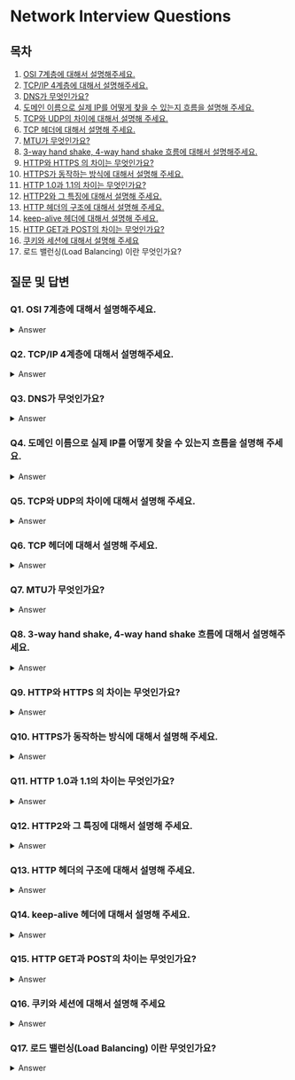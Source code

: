 # Network Interview Questions

## 목차

1. [OSI 7계층에 대해서 설명해주세요.](https://github.com/zhsks528/Front-End-Interview-Questions/tree/master/Network#q1-osi-7%EA%B3%84%EC%B8%B5%EC%97%90-%EB%8C%80%ED%95%B4%EC%84%9C-%EC%84%A4%EB%AA%85%ED%95%B4%EC%A3%BC%EC%84%B8%EC%9A%94)
2. [TCP/IP 4계층에 대해서 설명해주세요.](https://github.com/zhsks528/Front-End-Interview-Questions/tree/master/Network#q2-tcpip-4%EA%B3%84%EC%B8%B5%EC%97%90-%EB%8C%80%ED%95%B4%EC%84%9C-%EC%84%A4%EB%AA%85%ED%95%B4%EC%A3%BC%EC%84%B8%EC%9A%94)
3. [DNS가 무엇인가요?](https://github.com/zhsks528/Front-End-Interview-Questions/tree/master/Network#q3-dns%EA%B0%80-%EB%AC%B4%EC%97%87%EC%9D%B8%EA%B0%80%EC%9A%94)
4. [도메인 이름으로 실제 IP를 어떻게 찾을 수 있는지 흐름을 설명해 주세요.](https://github.com/zhsks528/Front-End-Interview-Questions/tree/master/Network#q4-%EB%8F%84%EB%A9%94%EC%9D%B8-%EC%9D%B4%EB%A6%84%EC%9C%BC%EB%A1%9C-%EC%8B%A4%EC%A0%9C-ip%EB%A5%BC-%EC%96%B4%EB%96%BB%EA%B2%8C-%EC%B0%BE%EC%9D%84-%EC%88%98-%EC%9E%88%EB%8A%94%EC%A7%80-%ED%9D%90%EB%A6%84%EC%9D%84-%EC%84%A4%EB%AA%85%ED%95%B4-%EC%A3%BC%EC%84%B8%EC%9A%94)
5. [TCP와 UDP의 차이에 대해서 설명해 주세요.](https://github.com/zhsks528/Front-End-Interview-Questions/tree/master/Network#q5-tcp%EC%99%80-udp%EC%9D%98-%EC%B0%A8%EC%9D%B4%EC%97%90-%EB%8C%80%ED%95%B4%EC%84%9C-%EC%84%A4%EB%AA%85%ED%95%B4-%EC%A3%BC%EC%84%B8%EC%9A%94)
6. [TCP 헤더에 대해서 설명해 주세요.](https://github.com/zhsks528/Front-End-Interview-Questions/tree/master/Network#q6-tcp-%ED%97%A4%EB%8D%94%EC%97%90-%EB%8C%80%ED%95%B4%EC%84%9C-%EC%84%A4%EB%AA%85%ED%95%B4-%EC%A3%BC%EC%84%B8%EC%9A%94)
7. [MTU가 무엇인가요?](https://github.com/zhsks528/Front-End-Interview-Questions/tree/master/Network#q7-mtu%EA%B0%80-%EB%AC%B4%EC%97%87%EC%9D%B8%EA%B0%80%EC%9A%94)
8. [3-way hand shake, 4-way hand shake 흐름에 대해서 설명해주세요.](https://github.com/zhsks528/Front-End-Interview-Questions/tree/master/Network#q8-3-way-hand-shake-4-way-hand-shake-%ED%9D%90%EB%A6%84%EC%97%90-%EB%8C%80%ED%95%B4%EC%84%9C-%EC%84%A4%EB%AA%85%ED%95%B4%EC%A3%BC%EC%84%B8%EC%9A%94)
9. [HTTP와 HTTPS 의 차이는 무엇인가요?](https://github.com/zhsks528/Front-End-Interview-Questions/tree/master/Network#q9-http-%ED%94%84%EB%A1%9C%ED%86%A0%EC%BD%9C%EC%97%90-%EB%8C%80%ED%95%B4%EC%84%9C-%EC%95%84%EB%8A%94%EB%8C%80%EB%A1%9C-%EB%A7%90%ED%95%B4%EC%A3%BC%EC%84%B8%EC%9A%94)
10. [HTTPS가 동작하는 방식에 대해서 설명해 주세요.](https://github.com/zhsks528/Front-End-Interview-Questions/tree/master/Network#q10-http-%ED%94%84%EB%A1%9C%ED%86%A0%EC%BD%9C%EC%97%90-%EB%8C%80%ED%95%B4%EC%84%9C-%EC%95%84%EB%8A%94%EB%8C%80%EB%A1%9C-%EB%A7%90%ED%95%B4%EC%A3%BC%EC%84%B8%EC%9A%94)
11. [HTTP 1.0과 1.1의 차이는 무엇인가요?](https://github.com/zhsks528/Front-End-Interview-Questions/tree/master/Network#q11-http-10%EA%B3%BC-11%EC%9D%98-%EC%B0%A8%EC%9D%B4%EB%8A%94-%EB%AC%B4%EC%97%87%EC%9D%B8%EA%B0%80%EC%9A%94)
12. [HTTP2와 그 특징에 대해서 설명해 주세요.](https://github.com/zhsks528/Front-End-Interview-Questions/tree/master/Network#q12-http2%EC%99%80-%EA%B7%B8-%ED%8A%B9%EC%A7%95%EC%97%90-%EB%8C%80%ED%95%B4%EC%84%9C-%EC%84%A4%EB%AA%85%ED%95%B4-%EC%A3%BC%EC%84%B8%EC%9A%94)
13. [HTTP 헤더의 구조에 대해서 설명해 주세요.](https://github.com/zhsks528/Front-End-Interview-Questions/tree/master/Network#q13-http-%ED%97%A4%EB%8D%94%EC%9D%98-%EA%B5%AC%EC%A1%B0%EC%97%90-%EB%8C%80%ED%95%B4%EC%84%9C-%EC%84%A4%EB%AA%85%ED%95%B4-%EC%A3%BC%EC%84%B8%EC%9A%94)
14. [keep-alive 헤더에 대해서 설명해 주세요.](https://github.com/zhsks528/Front-End-Interview-Questions/tree/master/Network#q14-keep-alive-%ED%97%A4%EB%8D%94%EC%97%90-%EB%8C%80%ED%95%B4%EC%84%9C-%EC%84%A4%EB%AA%85%ED%95%B4-%EC%A3%BC%EC%84%B8%EC%9A%94)
15. [HTTP GET과 POST의 차이는 무엇인가요?](https://github.com/zhsks528/Front-End-Interview-Questions/tree/master/Network#q15-http-get%EA%B3%BC-post%EC%9D%98-%EC%B0%A8%EC%9D%B4%EB%8A%94-%EB%AC%B4%EC%97%87%EC%9D%B8%EA%B0%80%EC%9A%94)
16. [쿠키와 세션에 대해서 설명해 주세요](https://github.com/zhsks528/Front-End-Interview-Questions/tree/master/Network#q16-%EC%BF%A0%ED%82%A4%EC%99%80-%EC%84%B8%EC%85%98%EC%97%90-%EB%8C%80%ED%95%B4%EC%84%9C-%EC%84%A4%EB%AA%85%ED%95%B4-%EC%A3%BC%EC%84%B8%EC%9A%94)
17. 로드 밸런싱(Load Balancing) 이란 무엇인가요?

## 질문 및 답변

### Q1. OSI 7계층에 대해서 설명해주세요.

<details>
<summary>Answer</summary>

ISO에서 제안한 통신 규약으로써 컴퓨터 네트워크 프로토콜 디자인과 통신 계층으로 나누어 설명한 것입니다.

OSI 계층 순서는 아래와 같습니다.

물리층 - 데이터링크층 - 네트워크층 - 전송층 - 세션층 - 표현층 - 응용층

#### 1. 물리층

데이터를 전기신호로 변환해서 전송하는 층입니다.

관련장비로는 리피터와 허브가 있습니다.

#### 2. 데이터 링크층

신뢰성있고 효율적인 정보 전송을 할 수 있도록 도와주는 층입니다.

- 흐름제어, 오류제어, 순서제어, 프레임의 동기화를 제공합니다.

관련장비로는 스위치가 있습니다.

#### 3. 네트워크층

네트워크 연결을 관리하는 기능과 데이터의 교환 및 중계 기능을 하는 층입니다.

관련장비로는 라우터, IP가 있습니다.

#### 4. 전송층

종단시스템간에 투명한 데이터 전송을 가능하게 하는 층입니다.

- 흐름제어, 오류제어, 주소설정, 다중화를 제공합니다.

관련장비로는 게이트웨이가 있습니다.

#### 5. 세션층

송 수신측 간의 관련성을 유지하고 대화 제어를 담당하는 층입니다.

#### 6. 표현층

통신에 적당한 형태로 변환하는 기능을 담당하는 층입니다.

- 코드 변환, 암호화, 문맥관리 기능을 제공합니다.

#### 7. 응용층

사용자가 OSI 환경에 접근할 수 있도록 서비스를 제공하는 층입니다.

</details>

### Q2. TCP/IP 4계층에 대해서 설명해주세요.

<details>
<summary>Answer</summary>

TCP/IP 계층의 순서는 아래와 같습니다.

네트워크 액세스층 - 인터넷층 - 전송층 - 응용층

#### 1. 네트워크 액세스층

OSI 7계층에서 물리계층 + 데이터 링크 계층에 해당되는 계층입니다.

네트워크 드라이버와 같은 물리적인 TCP/IP 패킷의 전달 및 수신 과정에 대해 당담하고 있는 계층입니다.

#### 2. 인터넷층

OSI 7계층에서 네트워크층과 대응되는 계층입니다.

패킷을 목적지까지 효율적으로 전달하는 것만 고려하는 계층입니다.

#### 3. 전송층

OSI 7계층에서 전송계층과 동일한 역할을 하는 계층입니다.

전달되는 패킷의 오류를 검사하고 재 전송을 요구하는 등의 전반적인 제어를 담당하는 계층입니다.

#### 4. 응용층

OSI 세션, 표현, 응용층을 포함하는 계층입니다.

사용자의 응용 프로그램 레벨에서 데이터를 처리하는 계층입니다.

</details>

### Q3. DNS가 무엇인가요?

<details>
<summary>Answer</summary>

DNS는 도메인 이름을 IP 주소로 변환하는 역할을 합니다.

웹 페이지의 로딩에는 4개의 DNS 서버가 관여를 합니다.

#### 1. DNS 리커서

클라이언트 컴퓨터로부터 쿼리를 받도록 고안된 서버입니다.

- ex. 도서관의 어딘가에 있는 책을 찾아달라고 요청받는 사서

#### 2. 루트 이름 서버

호스트 이름을 IP 주소로 변환하는 첫 단계입니다.

- ex. 도서관에서 책장 위치를 가리키는 색인

#### 3. TLD 이름 서버

특정 IP 주소 검색의 다음 단계이며, 호스트 이름의 마지막 부분을 호스팅합니다. (`example.com` 에서 TLD 서버는 `.com`)

- ex. 도서관의 특정 책장으로 생각

#### 4. 권한 있는 서버

요청한 레코드에 대한 액세스 권한이 있다면, 요청한 호스트 이름의 IP 주소를, 초기 요청을 한 DNS 리커서에 돌려보냅니다.

- ex. 책장에 있는 사전처럼 특정 이름을 정의로 변환

</details>
 
### Q4. 도메인 이름으로 실제 IP를 어떻게 찾을 수 있는지 흐름을 설명해 주세요.

<details>
<summary>Answer</summary>

1. 사용자가 웹 브라우저에 `example.com`을 입력하면, 쿼리가 인터넷으로 이동하고 DNS 재귀 확인자가 이를 수신합니다.
2. 이어서 확인자가 DNS 루트 이름 서버(.)를 쿼리합니다.
3. 루트 서버가 도메인에 대한 정보를 저장하는 최상위 도메인(TLD) DNS 서버의 주소로 확인자에 응답합니다.
4. 확인자가 .com TLD에 요청합니다.
5. TLD 서버가 도메인 이름 서버(`example.com`)의 IP주소로 응답합니다.
6. 재귀 확인자가 도메인의 이름 서버로 쿼리를 보냅니다.
7. `example.com`의 IP주소가 이름 서버에서 확인자에게 반환합니다.
8. DNS 확인자가 처음 요청한 도메인의 IP주소로 웹 브라우저에 응답합니다.
9. 브라우저가 IP주소로 HTTP 요청을 보냅니다.
10. 해당 IP의 서버가 브라우저에서 렌더링할 웹 페이지를 반환합니다.

</details>

### Q5. TCP와 UDP의 차이에 대해서 설명해 주세요.

<details>
<summary>Answer</summary>

TCP는 연결지향적이며 신뢰성을 가지고 있는 프로토콜입니다.

UDP는 비연결지향적이며 속도를 중시하는 프로토콜입니다.

</details>

### Q6. TCP 헤더에 대해서 설명해 주세요.

<details>
<summary>Answer</summary>

</details>

### Q7. MTU가 무엇인가요?

<details>
<summary>Answer</summary>

MTU = Maximum Transmission Unit 으로 최대 전송 단위의 약자입니다.

TCP/IP 네트워크와 같이 패킷 또는 프레임 기반의 네트워크에서 전송될 수 있는 최대 크기의 패킷 또는 프레임을 가리키며, 옥텟을 단위로 사용합니다.

TCP는 어떠한 전송에서라도 각 패킷의 크기를 결정하는데 있어 MTU를 사용합니다.

MTU가 크게 설정되어 있을 때

- 커다란 크기의 패킷을 처리할 수 없는 라우터를 만났을 때 **재전송 해야하는 경우가 생길 수 있습니다**.

MTU가 작게 설정되었을 때

- 상대적으로 헤더 및 송 수신 확인에 따르는 **오버헤드가 커지게 됩니다**.

</details>

### Q8. 3-way hand shake, 4-way hand shake 흐름에 대해서 설명해주세요.

<details>
<summary>Answer</summary>

#### 3-way hand shake (연결)

#### [STEP 1]

클라이언트가 시퀀스 넘버를 랜덤으로 생성하여 SYN 패킷에 담아 보냅니다.

#### [STEP 2]

서버는 자신만의 시퀀스 넘버를 랜덤으로 생성하여 SYN 패킷에 담고 클라이언트의 SYN 패킷에 있는 `시퀀스 번호 + 1`를 해서 ACK 패킷에 담아 같이 보냅니다.

SYN과 ACK를 받은 클라이언트는 ACK 패킷의 시퀀스 번호를 보고 자신이 보낸 시퀀스 번호와 차이가 1임을 확인합니다. 차이가 1이라면 연결되었다고 판단합니다.

#### [STEP 3]

클라이언트는 서버의 SYN 패킷에 있는 `시퀀스 번호 + 1`를 해서 ACK 패킷에 담아 보냅니다.

ACK 패킷을 받은 서버는 자신의 시퀀스 넘버와 ACK 패킷의 시퀀스 번호의 차이가 1임을 확인합니다. 차이가 1이라면 연결되었다고 판단합니다.

이후로는 본격적으로 통신할 수 있게 됩니다.

#### 4-way hand shake (해제)

#### [STEP 1]

클라이언트가 연결을 종료하겠다는 FIN 플래그를 전송합니다. 이 때 클라이언트는 `FIN-WAIT` 상태가 됩니다.

#### [STEP 2]

FIN 플래그를 받은 서버는 일단 확인 메시지 ACK를 보내고 자신의 통신이 끝날 때까지 기다리기 위해 `CLOSE-WAIT` 상태가 됩니다.

#### [STEP 3]

연결을 종료할 준비가 되면, 연결 해지를 위한 준비가 되었음을 알리기 위해 클라이언트에게 FIN 플래그를 전송합니다. 이 때 서버는 `LAST-ACK` 상태가 됩니다.

#### [STEP 4]

클라이언트는 해지준비가 되었다는 ACK를 보냅니다. 이 때 클라이언트의 상태가 `FIN-WAIT`에서 `TIME-WAIT` 으로 변경됩니다.

만약 서버에서 FIN을 전송하기 전에 전송된 패킷이 라우팅 지연이나 패킷 유실로 인한 재전송 등으로 인해 FIN 패킷보다 늦게 도착하는 상황이 발생한다면?

- 클라이언트에서 세션을 종료시킨 후 뒤늦게 도착하는 패킷이 있다면 이 패킷은 드랍되고 데이터는 유실될 것입니다.
- 클라이언트는 이러한 현상에 대비하여 서버로부터 FIN을 수신하더라도 일정시간동안 세션을 남겨놓고 잉여 패킷을 기다리는 과정을 거치게 되는데 이 과정을 `TIME-WAIT` 이라고 합니다. 일정시간이 지나면, 세션을 만료하고 연결을 종료시키며, `CLOSE` 상태로 변경됩니다.

</details>

### Q9. HTTP와 HTTPS 의 차이는 무엇인가요?

<details>
<summary>Answer</summary>

가장 큰 차이점은 보안입니다.

HTTP는 제 3자가 전송된 데이터를 가로채면 정보를 열람할 수 있어서 보안이 취약합니다.

HTTPS는 제 3자가 전송된 데이터를 가로채더라도 암호화가 되어있기 때문에 정보를 열람할 수 없어 보안을 유지할 수 있습니다.

</details>

### Q10. HTTPS가 동작하는 방식에 대해서 설명해 주세요.

<details>
<summary>Answer</summary>

</details>

### Q11. HTTP 1.0과 1.1의 차이는 무엇인가요?

<details>
<summary>Answer</summary>

차이점은 아래와 같습니다.

1. 커넥션 재사용을 통해 시간을 절약할 수 있습니다.
2. 파이프라이닝을 추가하여, 첫번째 요청에 대한 응답이 완전히 전송되기 이전에 두번째 요청 전송을 가능케하며, 커뮤니케이션 레이턴시를 낮췄습니다.
3. 추가적인 캐시 제어 매커니즘이 도입되었습니다.

</details>

### Q12. HTTP2와 그 특징에 대해서 설명해 주세요.

<details>
<summary>Answer</summary>

1. 한 번의 연결에 여러 번의 송신을 할 수 있습니다.
2. 헤더 정보를 HPACK 압축 방식을 이용하여 압축해서 보냅니다.
3. 다중화를 이용하여 HOL Blocking이 발생하지 않습니다.

</details>

### Q13. HTTP 헤더의 구조에 대해서 설명해 주세요.

<details>
<summary>Answer</summary>

#### HTTP Request

#### 1. 구조

3부분으로 구성 (start line, Headers, Body)

#### 2. Headers

1. Request에 대한 추가정보 (key:value)로 구성
2. HOST
3. User-Angent : 요청을 보내는 클라이언트의 대한 정보
4. Accept : 해당 요청이 받을 수 있는 응답 타입
5. Connection : 커넥션을 끊을지, 유지할지 지시하는 부분
6. Content-type : 해당 요청이 보내는 메시지 body 타입 (ex : application/json)

#### HTTP Response

#### 1. 구조

3부분으로 구성 (start line, Headers, Body)

#### 2. Headers

1. Response Headers 와 동일
2. Response Headers에서만 사용되는 header 값이 별도로 있습니다. (Server 등)

</details>

### Q14. keep-alive 헤더에 대해서 설명해 주세요.

<details>
<summary>Answer</summary>

TCP가 전송이 끝나면 연결이 끊어지듯이 HTTP도 서로 전송이 끝나면 끊어집니다. 그런데 매번 이렇게 똑같은 주소로 요청을 할 때마다 새로운 연결을 설정하고 끊어야 한다면 자원이 낭비됩니다.

이런 문제를 막고자 Keep-Alive가 생겼습니다.

#### 사용방법

```http
HTTP/1.1 200 OK
Connection: Keep-Alive
Content-Encoding: gzip
Content-Type: text/html; charset=utf-8
Date: Thu, 11 Aug 2016 15:23:13 GMT
Keep-Alive: timeout=5, max=1000
Last-Modified: Mon, 25 Jul 2016 04:32:39 GMT
Server: Apache

<!-- max는 요청을 할 때마다 감소한다. -->
```

</details>

### Q15. HTTP GET과 POST의 차이는 무엇인가요?

<details>
<summary>Answer</summary>

GET은 리소스를 조회할 때 쓰는 메서드로서 내용을 HEAD에 담아서 보냅니다.

POST는 리소스를 생성할 때 쓰는 메소드로서 내용을 BODY에 담아서 보냅니다.

</details>

### Q16. 쿠키와 세션에 대해서 설명해 주세요

<details>
<summary>Answer</summary>

#### 1. 쿠키

쿠키는 클라이언트 로컬에 저장되는 Key-Value쌍의 작은 데이터 파일입니다.

1. 클라이언트가 서버에 로그인 요청을 합니다
2. 서버는 클라이언트의 로그인 요청의 유효성을 확인하고(아이디와 비밀번호 검사) 응답헤더에 set-cookie: user=chrisjune 를 추가하여 응답합니다.
3. 클라이언트는 이후 서버에 요청할 때 전달받은 cookie: user=chrisjune쿠키를 자동으로 요청헤더에 추가하여 요청합니다. 헤더에 쿠키값을 자동으로 추가하여 주는데 이는 브라우저에서 처리해주는 작업입니다.

쿠키의 기한이 정해져 있지 않고 명시적으로 지우지 않는다면 반 영구적으로 쿠키가 남아있게 됩니다.

#### 2. 세션

브라우저가 종료되기 전까지 클라이언트의 요청을 유지하게 해주는 기술입니다.

1. 클라이언트가 서버에 로그인 요청을 합니다.
2. 서버는 클라이언트의 로그인 요청의 유효성을 확인하고(아이디와 비밀번호 검사) unique한 id를 sessionid라는 이름으로 저장합니다.
3. 서버가 응답할 때 응답헤더에 set-cookie: sessionid:a1x2fjz를 추가하여 응답합니다.
4. 클라이언트는 이후 서버에 요청할 때 전달받은 sessionid:a1x2fjz쿠키를 자동으로 요청헤더에 추가하여 요청합니다.
5. 서버에서는 요청헤더의 sessionid 값을 저장된 세션저장소에서 찾아보고 유효한지 확인후 요청을 처리하고 응답합니다.
   세션의 내용은 서버에 저장되기 때문에 계속하여 늘어날 경우 서버에 부하가 발생합니다.

#### 3. 쿠키와 세션의 차이점

쿠키와 세션의 차이점은 총 4가지 입니다

1. 저장위치
   쿠키는 로컬에, 세션은 로컬과 서버에 저장됩니다.

2. 보안
   쿠키는 탈취와 변조가 가능하지만, 세션은 ID값만 가지고 있고 서버에도 저장이 되어있기 때문에 상대적으로 안전합니다.

3. Lifecycle
   쿠키는 브라우저를 종료해도 파일로 남아있지만, 세션은 브라우저 종료시 세션을 삭제합니다

4. 속도
   쿠키는 파일에서 읽기 때문에 상대적으로 빠르고, 세션은 요청마다 서버에서 처리를 해야하기 때문에 비교적 느립니다.

</details>

### Q17. 로드 밸런싱(Load Balancing) 이란 무엇인가요?

<details>
<summary>Answer</summary>

부하분산 또는 로드 밸런싱은 컴퓨터 네트워크 기술의 일종으로 중앙처리장치 혹은 저장장치와 같은 컴퓨터 자원들에게 작업을 나누는 것을 의미한다.

#### 로드 밸런싱 알고리즘

#### 1. 라운드로빈

서버에 들어온 요청을 순서대로 돌아가며 배정하는 방식입니다.

- 서버와의 연결이 오래 지속되지 않는 경우 적합합니다.

#### 2. 가중 라운드로빈 방식

각 서버에 가중치를 매기고 가중치가 높은 서버에 요청을 우선적으로 배정하는 방식입니다.

- 서버의 트래픽 처리 능력이 다른 경우 사용합니다.

#### 3. 최소 연결 방식

요청이 들어온 시점에 가장 적은 연결 상태를 보이는 서버에 트래픽을 배정하는 방식입니다.

- 서버에 분배된 트래픽들이 일정하지 않은 경우에 적합합니다.

#### 4. IP 해시 방식

클라이언트의 IP주소를 특정 서버로 매핑하여 요청을 처리하는 방식입니다.

- 사용자가 항상 동일한 서버로 연결됩니다.

</details>
